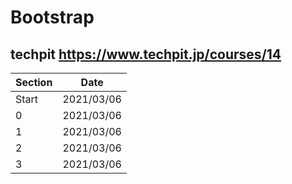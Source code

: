 # Bootstrap

## techpit https://www.techpit.jp/courses/14
| Section | Date       |
| ----    | ---        |
| Start   | 2021/03/06 |
| 0       | 2021/03/06 |
| 1       | 2021/03/06 |
| 2       | 2021/03/06 |
| 3       | 2021/03/06 |
